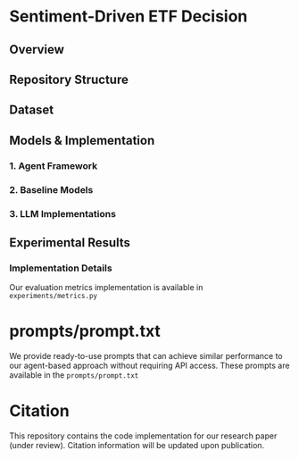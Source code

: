 # Sentiment-Driven ETF Decision

<!--This repository contains the implementation of "Sentiment-Driven ETF Decision: A Fully LLM-Centric Agent Framework with Dynamic Constraint Prompts", a novel approach for ETF price prediction that leverages LLMs and sentiment analysis. -->

## Overview

<!-- Our framework introduces an end-to-end architecture for ETF decision-making using LLMs, incorporating sentiment analysis and dynamic weighting mechanisms. The framework achieved superior performance in both directional prediction (accuracy: 0.80) and continuous price prediction (MAE: 0.011). -->

## Repository Structure
## Dataset
<!--
- **ETF Data**: Historical data (2024-2025) of the financial ETF (159931)  https://q.stock.sohu.com/cn/159931/lshq.shtml
- **Sentiment Data**: Textual data from: 东方财富、金融ETF吧、搜狐网、ETF最前线、QQ News等等
  -->
## Models & Implementation

### 1. Agent Framework
<!--
- Time-Series Agent
- Sentiment Agent
- Error Analysis Agent
- Dynamic Weighting Mechanism
 -->
### 2. Baseline Models
<!--
- LSTM
- LSTM + Sentiment
 -->
### 3. LLM Implementations
<!--
- DeepSeek
- ChatGPT 4o
- Doubao
- Kimi
- Claude
-->
## Experimental Results

### Implementation Details
Our evaluation metrics implementation is available in `experiments/metrics.py`

# prompts/prompt.txt
We provide ready-to-use prompts that can achieve similar performance to our agent-based approach without requiring API access. These prompts are available in the  `prompts/prompt.txt`

# Citation
This repository contains the code implementation for our research paper (under review). Citation information will be updated upon publication.
